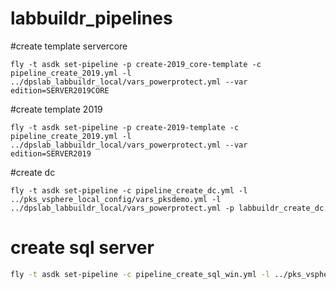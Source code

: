 # labbuildr_pipelines


#create template servercore
```
fly -t asdk set-pipeline -p create-2019_core-template -c pipeline_create_2019.yml -l ../dpslab_labbuildr_local/vars_powerprotect.yml --var edition=SERVER2019CORE
```


#create template 2019
```
fly -t asdk set-pipeline -p create-2019-template -c pipeline_create_2019.yml -l ../dpslab_labbuildr_local/vars_powerprotect.yml --var edition=SERVER2019
```
#create dc
```
fly -t asdk set-pipeline -c pipeline_create_dc.yml -l ../pks_vsphere_local_config/vars_pksdemo.yml -l ../dpslab_labbuildr_local/vars_powerprotect.yml -p labbuildr_create_dc
```


# create sql server
```bash
fly -t asdk set-pipeline -c pipeline_create_sql_win.yml -l ../pks_vsphere_local_config/vars_pksdemo.yml -l ../dpslab_labbuildr_local/vars_powerprotect.yml -p labbuildr_create_sql_win
```


